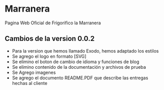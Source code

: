 # Marranera

Pagina Web Oficial de Frigorifico la Marranera

## Cambios de la version 0.0.2

* Para la version que hemos llamado Exodo, hemos adaptado los estilos
* Se agrego el logo en formato [SVG]
* Se elimino el boton de cambio de idioma y funciones de blog
* Se elimino contenido de la documentación y archivos de prueba
* Se Agrego imagenes
* Se agrego el documento README.PDF que describe las entregas hechas al cliente
